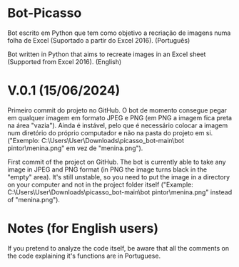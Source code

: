 # Bot-Picasso
Bot escrito em Python que tem como objetivo a recriação de imagens numa folha de Excel (Suportado a partir do Excel 2016). (Português)

Bot written in Python that aims to recreate images in an Excel sheet (Supported from Excel 2016). (English)

# V.0.1 (15/06/2024)

Primeiro commit do projeto no GitHub. O bot de momento consegue pegar em qualquer imagem em formato JPEG e PNG (em PNG a imagem fica preta na área "vazia").
Ainda é instável, pelo que é necessário colocar a imagem num diretório do próprio computador e não na pasta do projeto em si. ("Exemplo: C:\Users\User\Downloads\picasso_bot-main\bot pintor\menina.png" em vez de "menina.png").

First commit of the project on GitHub. The bot is currently able to take any image in JPEG and PNG format (in PNG the image turns black in the "empty" area).
It's still unstable, so you need to put the image in a directory on your computer and not in the project folder itself ("Example: C:\Users\User\Downloads\picasso_bot-main\bot pintor\menina.png" instead of "menina.png").

# Notes (for English users)

If you pretend to analyze the code itself, be aware that all the comments on the code explaining it's functions are in Portuguese.
